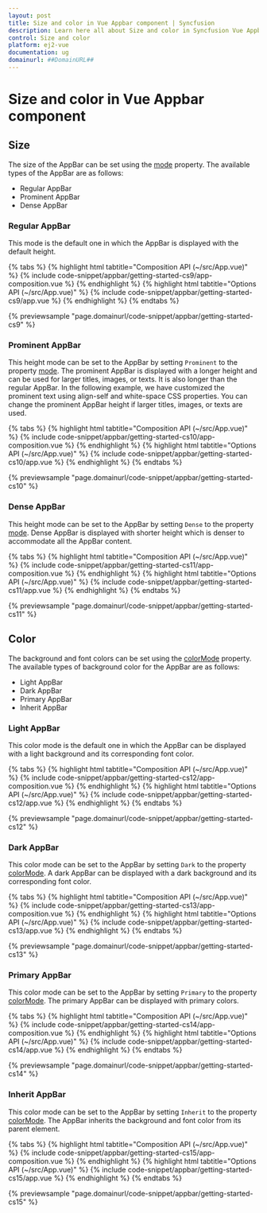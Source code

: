 ```yaml
---
layout: post
title: Size and color in Vue Appbar component | Syncfusion
description: Learn here all about Size and color in Syncfusion Vue Appbar component of Syncfusion Essential JS 2 and more.
control: Size and color 
platform: ej2-vue
documentation: ug
domainurl: ##DomainURL##
---
```


# Size and color in Vue Appbar component

## Size

The size of the AppBar can be set using the [mode](https://ej2.syncfusion.com/vue/documentation/api/appbar#mode) property. The available types of the AppBar are as follows:

* Regular AppBar
* Prominent AppBar
* Dense AppBar

### Regular AppBar

This mode is the default one in which the AppBar is displayed with the default height.

{% tabs %}
{% highlight html tabtitle="Composition API (~/src/App.vue)" %}
{% include code-snippet/appbar/getting-started-cs9/app-composition.vue %}
{% endhighlight %}
{% highlight html tabtitle="Options API (~/src/App.vue)" %}
{% include code-snippet/appbar/getting-started-cs9/app.vue %}
{% endhighlight %}
{% endtabs %}
        
{% previewsample "page.domainurl/code-snippet/appbar/getting-started-cs9" %}

### Prominent AppBar

This height mode can be set to the AppBar by setting `Prominent` to the property [mode](https://ej2.syncfusion.com/vue/documentation/api/appbar#mode). The prominent AppBar is displayed with a longer height and can be used for larger titles, images, or texts. It is also longer than the regular AppBar. In the following example, we have customized the prominent text using align-self and white-space CSS properties. You can change the prominent AppBar height if larger titles, images, or texts are used.

{% tabs %}
{% highlight html tabtitle="Composition API (~/src/App.vue)" %}
{% include code-snippet/appbar/getting-started-cs10/app-composition.vue %}
{% endhighlight %}
{% highlight html tabtitle="Options API (~/src/App.vue)" %}
{% include code-snippet/appbar/getting-started-cs10/app.vue %}
{% endhighlight %}
{% endtabs %}
        
{% previewsample "page.domainurl/code-snippet/appbar/getting-started-cs10" %}

### Dense AppBar

This height mode can be set to the AppBar by setting `Dense` to the property [mode](https://ej2.syncfusion.com/vue/documentation/api/appbar#mode). Dense AppBar is displayed with shorter height which is denser to accommodate all the AppBar content.

{% tabs %}
{% highlight html tabtitle="Composition API (~/src/App.vue)" %}
{% include code-snippet/appbar/getting-started-cs11/app-composition.vue %}
{% endhighlight %}
{% highlight html tabtitle="Options API (~/src/App.vue)" %}
{% include code-snippet/appbar/getting-started-cs11/app.vue %}
{% endhighlight %}
{% endtabs %}
        
{% previewsample "page.domainurl/code-snippet/appbar/getting-started-cs11" %}

## Color

The background and font colors can be set using the [colorMode](https://ej2.syncfusion.com/vue/documentation/api/appbar#colormode) property. The available types of background color for the AppBar are as follows:

* Light AppBar
* Dark AppBar
* Primary AppBar
* Inherit AppBar

### Light AppBar

This color mode is the default one in which the AppBar can be displayed with a light background and its corresponding font color.

{% tabs %}
{% highlight html tabtitle="Composition API (~/src/App.vue)" %}
{% include code-snippet/appbar/getting-started-cs12/app-composition.vue %}
{% endhighlight %}
{% highlight html tabtitle="Options API (~/src/App.vue)" %}
{% include code-snippet/appbar/getting-started-cs12/app.vue %}
{% endhighlight %}
{% endtabs %}
        
{% previewsample "page.domainurl/code-snippet/appbar/getting-started-cs12" %}

### Dark AppBar

This color mode can be set to the AppBar by setting `Dark` to the property [colorMode](https://ej2.syncfusion.com/vue/documentation/api/appbar#colormode). A dark AppBar can be displayed with a dark background and its corresponding font color.

{% tabs %}
{% highlight html tabtitle="Composition API (~/src/App.vue)" %}
{% include code-snippet/appbar/getting-started-cs13/app-composition.vue %}
{% endhighlight %}
{% highlight html tabtitle="Options API (~/src/App.vue)" %}
{% include code-snippet/appbar/getting-started-cs13/app.vue %}
{% endhighlight %}
{% endtabs %}
        
{% previewsample "page.domainurl/code-snippet/appbar/getting-started-cs13" %}

### Primary AppBar

This color mode can be set to the AppBar by setting `Primary` to the property [colorMode](https://ej2.syncfusion.com/vue/documentation/api/appbar#colormode). The primary AppBar can be displayed with primary colors.

{% tabs %}
{% highlight html tabtitle="Composition API (~/src/App.vue)" %}
{% include code-snippet/appbar/getting-started-cs14/app-composition.vue %}
{% endhighlight %}
{% highlight html tabtitle="Options API (~/src/App.vue)" %}
{% include code-snippet/appbar/getting-started-cs14/app.vue %}
{% endhighlight %}
{% endtabs %}
        
{% previewsample "page.domainurl/code-snippet/appbar/getting-started-cs14" %}

### Inherit AppBar

This color mode can be set to the AppBar by setting `Inherit` to the property [colorMode](https://ej2.syncfusion.com/vue/documentation/api/appbar#colormode). The AppBar inherits the background and font color from its parent element.

{% tabs %}
{% highlight html tabtitle="Composition API (~/src/App.vue)" %}
{% include code-snippet/appbar/getting-started-cs15/app-composition.vue %}
{% endhighlight %}
{% highlight html tabtitle="Options API (~/src/App.vue)" %}
{% include code-snippet/appbar/getting-started-cs15/app.vue %}
{% endhighlight %}
{% endtabs %}
        
{% previewsample "page.domainurl/code-snippet/appbar/getting-started-cs15" %}